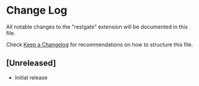 # Change Log

All notable changes to the "restgate" extension will be documented in this file.

Check [Keep a Changelog](http://keepachangelog.com/) for recommendations on how to structure this file.

## [Unreleased]

- Initial release